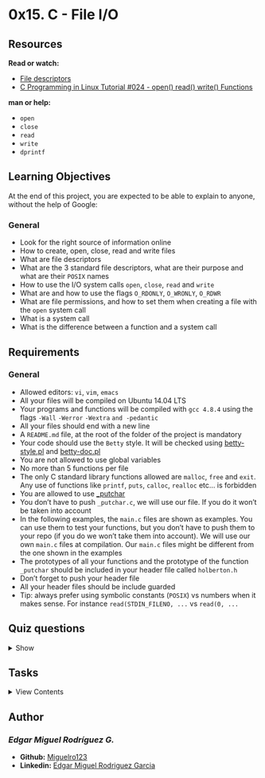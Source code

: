 # 0x15. C - File I/O

## Resources

**Read or watch:**

- [File descriptors](https://en.wikipedia.org/wiki/File_descriptor)
- [C Programming in Linux Tutorial #024 - open() read() write() Functions](https://www.youtube.com/watch?v=dP3N8g7h8gY)

**man or help:**

- `open`
- `close`
- `read`
- `write`
- `dprintf`

## Learning Objectives

At the end of this project, you are expected to be able to explain to anyone, without the help of Google:

### General

- Look for the right source of information online
- How to create, open, close, read and write files
- What are file descriptors
- What are the 3 standard file descriptors, what are their purpose and what are their `POSIX` names
- How to use the I/O system calls `open`, `close`, `read` and `write`
- What are and how to use the flags `O_RDONLY`, `O_WRONLY`, `O_RDWR`
- What are file permissions, and how to set them when creating a file with the `open` system call
- What is a system call
- What is the difference between a function and a system call

## Requirements

### General

- Allowed editors: `vi`, `vim`, `emacs`
- All your files will be compiled on Ubuntu 14.04 LTS
- Your programs and functions will be compiled with `gcc 4.8.4` using the flags `-Wall` `-Werror` `-Wextra` `and -pedantic`
- All your files should end with a new line
- A `README.md` file, at the root of the folder of the project is mandatory
- Your code should use the `Betty` style. It will be checked using [betty-style.pl](https://github.com/holbertonschool/Betty/blob/master/betty-style.pl) and [betty-doc.pl](https://github.com/holbertonschool/Betty/blob/master/betty-doc.pl)
- You are not allowed to use global variables
- No more than 5 functions per file
- The only C standard library functions allowed are `malloc`, `free` and `exit`. Any use of functions like `printf`, `puts`, `calloc`, `realloc` etc… is forbidden
- You are allowed to use [_putchar](https://github.com/holbertonschool/_putchar.c/blob/master/_putchar.c)
- You don’t have to push `_putchar.c`, we will use our file. If you do it won’t be taken into account
- In the following examples, the `main.c` files are shown as examples. You can use them to test your functions, but you don’t have to push them to your repo (if you do we won’t take them into account). We will use our own `main.c` files at compilation. Our `main.c` files might be different from the one shown in the examples
- The prototypes of all your functions and the prototype of the function `_putchar` should be included in your header file called `holberton.h`
- Don’t forget to push your header file
- All your header files should be include guarded
- Tip: always prefer using symbolic constants (`POSIX`) vs numbers when it makes sense. For instance `read(STDIN_FILENO, ...` vs `read(0, ...`

## Quiz questions

<details>
<summary>Show</summary>
  
### Question #0

What is the `unistd` symbolic constant for the standard input?

- [x] STDIN_FILENO
- [ ] STDOUT_FILENO
- [ ] STDERR_FILENO

### Question #1

What is the `unistd` symbolic constant for the standard output?

- [ ] STDIN_FILENO
- [x] STDOUT_FILENO
- [ ] STDERR_FILENO

### Question #2

What is the `unistd` symbolic constant for the Standard error?

- [ ] STDIN_FILENO
- [ ] STDOUT_FILENO
- [x] STDERR_FILENO

### Question #3

What is the `oflag` used to open a file with the mode read only?

- [ ] `O_WRONLY`
- [x] `O_RDONLY`
- [ ] `O_RDWR`

### Question #4

What is the `oflag` used to open a file in mode read + write?

- [ ] `O_WRONLY`
- [ ] `O_RDONLY`
- [x] `O_RDWR`

### Question #5

What is the correct combination of `oflags` used to open a file with the mode write only, create it if it doesn’t exist and append new content at the end if it already exists?

- [ ] `O_WRONLY`
- [ ] `O_WRONLY | O_CREAT | O_EXCL`
- [x] `O_WRONLY | O_CREAT | O_APPEND`
- [ ] `O_RDWR | O_CREAT | O_APPEND`

### Question #6

is `open` a function or a system call? (select all valid answers)

- [x] it’s a function
- [x] it’s a system call
- [ ] it’s a library call
- [x] it’s a function provided by the kernel
- [ ] it’s a kernel routine

### Question #7

What system call would you use to write to a file descriptor? (select all correct answers)

- [ ] printf
- [ ] fprintf
- [x] write

### Question #8

Without context, on Ubuntu 14.04 LTS, `write` is a … (please select all correct answers):

- [x] executable
- [x] system call
- [ ] library call
- [ ] game
- [ ] kernel routine

### Question #9

What is the return value of the system call `open` if it fails?

- [ ] 0
- [x] -1
- [ ] 98

### Question #10

Most of the time, on a classic, modern Linux system, what will be the value of the first file descriptor you will get after opening a new file with `open` (if `open` succeeds of course):

- [ ] 0
- [ ] 1
- [ ] 2
- [x] 3
- [ ] 4
- [ ] 5
- [ ] 6

### Question #11

why? #AAW

- [ ] Because this will be the first opened file descriptor and in CS we start counting starting from `0`
- [ ] Because this will be the first opened file descriptor and we start counting starting from `1`
- [ ] Because this will be the second opened file descriptor for my process
- [ ] Because this will be the third opened file descriptor for my process
- [x] Because most of the time, I will already have `stdin` (value 0), `stdout` (value `1`) and `stderr` (value 2) opened when my program starts executing.
- [ ] I don’t care I never ask why, just let me access the tasks!

### Question #12

Which of these answers are the equivalent of `O_RDWR` on Ubuntu 14.04 LTS? (select all correct answers):

- [ ] O_RDONLY
- [ ] 1
- [x] 2
- [ ] 3
- [x] 1 << 1
- [x] 3 & 2
- [ ] 3 | 2
- [ ] O_WRONLY
- [ ] (O_RDONLY + O_WRONLY)
- [ ] (O_RDONLY | O_WRONLY)
- [ ] (O_RDONLY & O_WRONLY)
- [ ] (O_RDONLY && O_WRONLY)
- [ ] (O_RDONLY << 1)
- [x] (O_WRONLY << 1)
- [ ] 0
```
**Tips:**
Use `printf` or read the headers to see the definitions/values of these macros.
```

### Question #13

What happens if you try to write “Holberton” to the standard **input** on Ubuntu 14.04 LTS?

- [ ] Nothing
- [ ] Segmentation fault
- [ ] The text will be printed on the terminal but I can’t pipe it
- [x] The text will be printed on the terminal on the standard output
```
**Tips:**
Just try it! :)
```

### Question #14

When I am using `O_WRONLY | O_CREAT | O_APPEND` -> the `|` are bitwise operators.

- [x] True
- [ ] False

</details>

## Tasks

<details>
<summary>View Contents</summary>

### [0. Tread lightly, she is near](./0-read_textfile.c)

Write a function that reads a text file and prints it to the `POSIX` standard output.

- Prototype: `ssize_t read_textfile(const char *filename, size_t letters);`
- where letters is the number of letters it should read and print
- returns the actual number of letters it could read and print
- if the file can not be opened or read, return `0`
- if `filename` is `NULL` return `0`
- if `write` fails or does not write the expected amount of bytes, return `0`
```
julien@ubuntu:~/0x15. File descriptors and permissions$ cat Requiescat 
Requiescat
by Oscar Wilde

Tread lightly, she is near
Under the snow,
Speak gently, she can hear
The daisies grow.

All her bright golden hair
Tarnished with rust,
She that was young and fair
Fallen to dust.

Lily-like, white as snow,
She hardly knew
She was a woman, so
Sweetly she grew.

Coffin-board, heavy stone,
Lie on her breast,
I vex my heart alone,
She is at rest.

Peace, Peace, she cannot hear
Lyre or sonnet,
All my life's buried here,
Heap earth upon it.
julien@ubuntu:~/0x15. File descriptors and permissions$ cat 0-main.c
#include <stdio.h>
#include <stdlib.h>
#include "holberton.h"

/**
 * main - check the code for Holberton School students.
 *
 * Return: Always 0.
 */
int main(int ac, char **av)
{
    ssize_t n;

    if (ac != 2)
    {
        dprintf(2, "Usage: %s filename\n", av[0]);
        exit(1);
    }
    n = read_textfile(av[1], 114);
    printf("\n(printed chars: %li)\n", n);
    n = read_textfile(av[1], 1024);
    printf("\n(printed chars: %li)\n", n);
    return (0);
}
julien@ubuntu:~/0x15. File descriptors and permissions$ gcc -Wall -pedantic -Werror -Wextra 0-main.c 0-read_textfile.c -o a
julien@ubuntu:~/0x15. File descriptors and permissions$ ./a Requiescat 
Requiescat
by Oscar Wilde

Tread lightly, she is near
Under the snow,
Speak gently, she can hear
The daisies grow.
(printed chars: 114)
Requiescat
by Oscar Wilde

Tread lightly, she is near
Under the snow,
Speak gently, she can hear
The daisies grow.

All her bright golden hair
Tarnished with rust,
She that was young and fair
Fallen to dust.

Lily-like, white as snow,
She hardly knew
She was a woman, so
Sweetly she grew.

Coffin-board, heavy stone,
Lie on her breast,
I vex my heart alone,
She is at rest.

Peace, Peace, she cannot hear
Lyre or sonnet,
All my life's buried here,
Heap earth upon it.

(printed chars: 468)
julien@ubuntu:~/0x15. File descriptors and permissions$ 
```

**Repo:**

* GitHub repository: `holbertonschool-low_level_programming`
* Directory: `0x15-file_io`
* File: `0-read_textfile.c`

### [1. Under the snow](./1-create_file.c)

Create a function that creates a file.

- Prototype: `int create_file(const char *filename, char *text_content);`
- where `filename` is the name of the file to create and `text_content` is a `NULL` terminated string to write to the file
- Returns: `1` on success, `-1` on failure (file can not be created, file can not be written, `write` “fails”, etc…)
- The created file must have those permissions: `rw-------`. If the file already exists, do not change the permissions.
- if the file already exists, truncate it
- if `filename` is `NULL` return `-1`
- if `text_content` is `NULL` create an empty file
```
julien@ubuntu:~/0x15. File descriptors and permissions$ cat 1-main.c
#include <stdio.h>
#include <stdlib.h>
#include "holberton.h"

/**
 * main - check the code for Holberton School students.
 *
 * Return: Always 0.
 */
int main(int ac, char **av)
{
    int res;

    if (ac != 3)
    {
        dprintf(2, "Usage: %s filename text\n", av[0]);
        exit(1);
    }
    res = create_file(av[1], av[2]);
    printf("-> %i)\n", res);
    return (0);
}
julien@ubuntu:~/0x15. File descriptors and permissions$ gcc -Wall -pedantic -Werror -Wextra 1-main.c 1-create_file.c -o b
julien@ubuntu:~/0x15. File descriptors and permissions$ ./b hello world
-> 1)
julien@ubuntu:~/0x15. File descriptors and permissions$ ls -l hello
-rw------- 1 julien julien 5 Dec  3 14:28 hello
julien@ubuntu:~/0x15. File descriptors and permissions$ cat hello 
worldjulien@ubuntu:~/0x15. File descriptors and permis$ 
```

**Repo:**

* GitHub repository: `holbertonschool-low_level_programming`
* Directory: `0x15-file_io`
* File: `1-create_file.c`

### [2. Speak gently, she can hear](./2-append_text_to_file.c)

Write a function that appends text at the end of a file.

- Prototype: `int append_text_to_file(const char *filename, char *text_content);`
- where `filename` is the name of the file and `text_content` is the `NULL` terminated string to add at the end of the file
- Return: `1` on success and `-1` on failure
- Do not create the file if it does not exist
- If `filename` is `NULL` return `-1`
- If `text_content` is `NULL`, do not add anything to the file. Return `1` if the file exists and `-1` if the file does not exist or if you do not have the required permissions to write the file
```
julien@ubuntu:~/c/curriculum_by_julien/holbertonschool-low_level_programming/0x15. File descriptors and permissions$ cat 2-main.c
#include <stdio.h>
#include <stdlib.h>
#include "holberton.h"

/**
 * main - check the code for Holberton School students.
 *
 * Return: Always 0.
 */
int main(int ac, char **av)
{
    int res;

    if (ac != 3)
    {
        dprintf(2, "Usage: %s filename text\n", av[0]);
        exit(1);
    }
    res = append_text_to_file(av[1], av[2]);
    printf("-> %i)\n", res);
    return (0);
}
julien@ubuntu:~/0x15. File descriptors and permissions$ echo -n Hello > hello
julien@ubuntu:~/0x15. File descriptors and permissions$ ls -l hello
-rw-rw-r-- 1 julien julien 5 Dec  3 14:48 hello
julien@ubuntu:~/0x15. File descriptors and permissions$ gcc -Wall -pedantic -Werror -Wextra 2-main.c 2-append_text_to_file.c -o c
julien@ubuntu:~/0x15. File descriptors and permissions$ ./c hello " World!
> "
-> 1)
julien@ubuntu:~/0x15. File descriptors and permissions$ cat hello 
Hello World!
julien@ubuntu:~/0x15. File descriptors and permissions$
```

**Repo:**

* GitHub repository: `holbertonschool-low_level_programming`
* Directory: `0x15-file_io`
* File: `2-append_text_to_file.c`

### [3. cp](./3-cp.c)

Write a program that copies the content of a file to another file.

- Usage: `cp file_from file_to`
- if the number of argument is not the correct one, exit with code `97` and print `Usage: cp file_from file_to`, followed by a new line, on the `POSIX` standard error
- if `file_to` already exists, truncate it
- if `file_from` does not exist, or if you can not read it, exit with code `98` and print `Error: Can't read from file NAME_OF_THE_FILE`, followed by a new line, on the `POSIX` standard error
  - where `NAME_OF_THE_FILE` is the first argument passed to your program
- if you can not create or if `write` to `file_to` fails, exit with code `99` and print `Error: Can't write to NAME_OF_THE_FILE`, followed by a new line, on the `POSIX` standard error
  - where `NAME_OF_THE_FILE` is the second argument passed to your program
- if you can not close a file descriptor , exit with code `100` and print `Error: Can't close fd FD_VALUE`, followed by a new line, on the `POSIX` standard error
  - where `FD_VALUE` is the value of the file descriptor
- Permissions of the created file: `rw-rw-r--`. If the file already exists, do not change the permissions
- You must read `1,024` bytes at a time from the `file_from` to make less system calls. Use a buffer
- You are allowed to use `dprintf`
```
julien@ubuntu:~/0x15. File descriptors and permissions$ gcc -Wall -pedantic -Werror -Wextra 3-cp.c -o cp
julien@ubuntu:~/0x15. File descriptors and permissions$ cat incitatous 
Why you should think twice before putting pictures on social media.
(What you always wanted to know about @Incitatous)
#PrivacyAware
http://imgur.com/a/Mq1tc
julien@ubuntu:~/0x15. File descriptors and permissions$ ./cp incitatous Incitatous
julien@ubuntu:~/0x15. File descriptors and permissions$ ls -l Incitatous 
-rw-rw-r-- 1 julien julien 158 Dec  3 15:39 Incitatous
julien@ubuntu:~/0x15. File descriptors and permissions$ cat Incitatous 
Why you should think twice before putting pictures on social media.
(What you always wanted to know about @Incitatous)
#PrivacyAware
http://imgur.com/a/Mq1tc
julien@ubuntu:~/0x15. File descriptors and permissions$ 
```

**Repo:**

* GitHub repository: `holbertonschool-low_level_programming`
* Directory: `0x15-file_io`
* File: `3-cp.c`

### 4. elf #advanced

Write a program that displays the information contained in the `ELF` header at the start of an `ELF` file.

  - Usage: `elf_header elf_filename`
  - displayed information: (not less, not more)
  - Magic
  - Class
  - Data
  - Version
  - OS/ABI
  - ABI Version
  - Type
  - Entry point address
- format: the same as `readelf -h` (version `2.26.1`)
- if the file is not an `ELF` file, or on error, exit with status code `98` and display a comprehensive error message to `stderr`
- You are allowed to use `lseek` once
- You are allowed to use `read` a maximum of 2 times at runtime
- You are allowed to have as many functions as you want in your source file
- You are allowed to use `printf`

man `elf`, `readelf`
```

julien@ubuntu:~/0x15. File descriptors and permissions$ gcc -Wall -pedantic -Werror -Wextra 100-elf_header.c -o elf_header
julien@ubuntu:~/0x15. File descriptors and permissions$ ./elf_header ubuntu64 
ELF Header:
  Magic:   7f 45 4c 46 02 01 01 00 00 00 00 00 00 00 00 00
  Class:                             ELF64
  Data:                              2's complement, little endian
  Version:                           1 (current)
  OS/ABI:                            UNIX - System V
  ABI Version:                       0
  Type:                              EXEC (Executable file)
  Entry point address:               0x400600
julien@ubuntu:~/0x15. File descriptors and permissions$ readelf --version
GNU readelf (GNU Binutils for Ubuntu) 2.26.1
Copyright (C) 2015 Free Software Foundation, Inc.
This program is free software; you may redistribute it under the terms of
the GNU General Public License version 3 or (at your option) any later version.
This program has absolutely no warranty.
julien@ubuntu:~/0x15. File descriptors and permissions$ readelf -h ubuntu64 
ELF Header:
  Magic:   7f 45 4c 46 02 01 01 00 00 00 00 00 00 00 00 00 
  Class:                             ELF64
  Data:                              2's complement, little endian
  Version:                           1 (current)
  OS/ABI:                            UNIX - System V
  ABI Version:                       0
  Type:                              EXEC (Executable file)
  Machine:                           Advanced Micro Devices X86-64
  Version:                           0x1
  Entry point address:               0x400600
  Start of program headers:          64 (bytes into file)
  Start of section headers:          6936 (bytes into file)
  Flags:                             0x0
  Size of this header:               64 (bytes)
  Size of program headers:           56 (bytes)
  Number of program headers:         9
  Size of section headers:           64 (bytes)
  Number of section headers:         31
  Section header string table index: 28
julien@ubuntu:~/0x15. File descriptors and permissions$ ./elf_header /lib/ld-linux.so.2
ELF Header:
  Magic:   7f 45 4c 46 01 01 01 00 00 00 00 00 00 00 00 00
  Class:                             ELF32
  Data:                              2's complement, little endian
  Version:                           1 (current)
  OS/ABI:                            UNIX - System V
  ABI Version:                       0
  Type:                              DYN (Shared object file)
  Entry point address:               0xac0
julien@ubuntu:~/0x15. File descriptors and permissions$ readelf -h /lib/ld-linux.so.2
ELF Header:
  Magic:   7f 45 4c 46 01 01 01 00 00 00 00 00 00 00 00 00 
  Class:                             ELF32
  Data:                              2's complement, little endian
  Version:                           1 (current)
  OS/ABI:                            UNIX - System V
  ABI Version:                       0
  Type:                              DYN (Shared object file)
  Machine:                           Intel 80386
  Version:                           0x1
  Entry point address:               0xac0
  Start of program headers:          52 (bytes into file)
  Start of section headers:          145756 (bytes into file)
  Flags:                             0x0
  Size of this header:               52 (bytes)
  Size of program headers:           32 (bytes)
  Number of program headers:         7
  Size of section headers:           40 (bytes)
  Number of section headers:         24
  Section header string table index: 23
julien@ubuntu:~/0x15. File descriptors and permissions$ ./elf_header netbsd32 
ELF Header:
  Magic:   7f 45 4c 46 01 01 01 02 00 00 00 00 00 00 00 00
  Class:                             ELF32
  Data:                              2's complement, little endian
  Version:                           1 (current)
  OS/ABI:                            UNIX - NetBSD
  ABI Version:                       0
  Type:                              EXEC (Executable file)
  Entry point address:               0x80484c0
julien@ubuntu:~/0x15. File descriptors and permissions$ ./elf_header sortix32 
ELF Header:
  Magic:   7f 45 4c 46 01 01 01 53 00 00 00 00 00 00 00 00
  Class:                             ELF32
  Data:                              2's complement, little endian
  Version:                           1 (current)
  OS/ABI:                            <unknown: 53>
  ABI Version:                       0
  Type:                              EXEC (Executable file)
  Entry point address:               0x80484c0
julien@ubuntu:~/0x15. File descriptors and permissions$ ./elf_header solaris32 
ELF Header:
  Magic:   7f 45 4c 46 01 01 01 06 01 00 00 00 00 00 00 00
  Class:                             ELF32
  Data:                              2's complement, little endian
  Version:                           1 (current)
  OS/ABI:                            UNIX - Solaris
  ABI Version:                       1
  Type:                              EXEC (Executable file)
  Entry point address:               0x8052400
julien@ubuntu:~/0x15. File descriptors and permissions$ ./elf_header sparc32 
ELF Header:
  Magic:   7f 45 4c 46 01 02 01 00 00 00 00 00 00 00 00 00
  Class:                             ELF32
  Data:                              2's complement, big endian
  Version:                           1 (current)
  OS/ABI:                            UNIX - System V
  ABI Version:                       0
  Type:                              EXEC (Executable file)
  Entry point address:               0x10d20
julien@ubuntu:~/0x15. File descriptors and permissions$ 
```

**Repo:**

* GitHub repository: `holbertonschool-low_level_programming`
* Directory: `0x15-file_io`
* File: `100-elf_header.c`

</details>

## Author
### _Edgar Miguel Rodríguez G._

- **Github:** [Miguelro123](https://github.com/Miguelro123) 
- **Linkedin:** [Edgar Miguel Rodriguez Garcia](https://www.linkedin.com/in/edgar-miguel-rodriguez-garcia-20a5281a2/)
